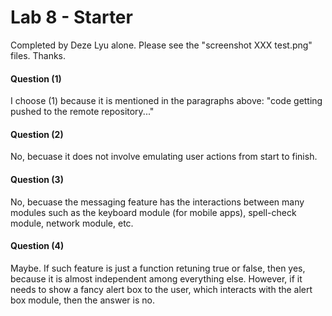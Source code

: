 # Lab 8 - Starter
Completed by Deze Lyu alone. Please see the "screenshot XXX test.png" files. Thanks.
#### Question (1)
I choose (1) because it is mentioned in the paragraphs above: "code getting pushed to the remote repository..."
#### Question (2)
No, becuase it does not involve emulating user actions from start to finish.
#### Question (3)
No, becuase the messaging feature has the interactions between many modules such as the keyboard module (for mobile apps), spell-check module, network module, etc.
#### Question (4)
Maybe. If such feature is just a function retuning true or false, then yes, because it is almost independent among everything else. However, if it needs to show a fancy alert box to the user, which interacts with the alert box module, then the answer is no.
